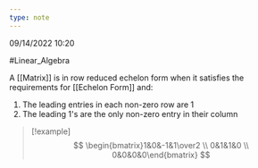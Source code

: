 ```yaml
---
type: note
---
```

09/14/2022 10:20

  #Linear_Algebra 

A [[Matrix]] is in row reduced echelon form when it satisfies the requirements for [[Echelon Form]] and:
1. The leading entries in each non-zero row are 1
2. The leading 1's are the only non-zero entry in their column

>[!example]
$$
\begin{bmatrix}1&0&-1&1\over2 \\ 0&1&1&0 \\ 0&0&0&0\end{bmatrix}
$$
